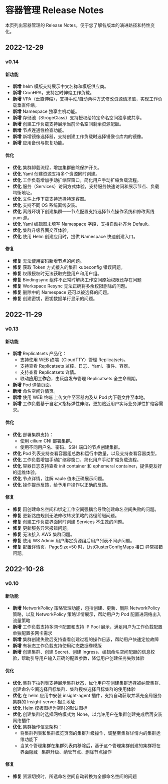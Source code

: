# 容器管理 Release Notes

本页列出容器管理的 Release Notes，便于您了解各版本的演进路径和特性变化。

## 2022-12-29

### v0.14

#### 新功能

- **新增** helm 模版支持展示中文名称和模版供应商。
- **新增** CronHPA，支持定时伸缩工作负载。
- **新增** VPA（垂直伸缩），支持手动/自动两种方式修改资源请求值，实现工作负载垂直伸缩。
- **新增** Namespace 独享主机功能。
- **新增** 存储池（StrogeClass）支持授权给特定命名空间独享或共享。
- **新增** 创建工作负载支持展示当前命名空间剩余资源配额。
- **新增** 节点连通性检查功能。
- **新增** 新增镜像选择器，支持创建工作负载时选择镜像仓库内的镜像。
- **新增** 应用备份与恢复功能。

#### 优化

- **优化** 集群卸载流程，增加集群删除保护开关。
- **优化** Yaml 创建资源支持多个资源同时创建。
- **优化** 工作负载增加手动扩缩容窗口，简化用户手动扩缩负载流程。
- **优化** 服务（Services）访问方式体验，支持服务快速访问和展示节点、负载均衡地址。
- **优化** 文件上传下载支持选择特定容器。
- **优化** 支持不同 OS 系统离线安装。
- **优化** 离线环境下创建集群——节点配置支持选择节点操作系统和修改离线 yum 源。
- **优化** Yaml 编辑器未填写 Namespace 字段，支持自动补齐为 Default。
- **优化** 集群升级界面交互体验。
- **优化** 使用 Helm 创建应用时，提供 Namespace 快速创建入口。

#### 修复

- **修复** 无法使用密码新增节点的问题。
- **修复** 获取 Token 方式接入的集群 kubeconfig 错误问题。
- **修复** 权限授权时无法获取完整用户和用户组。
- **修复** Bindingsync 组件不正常时解绑工作空间原始权限还存在问题
- **修复** Workspace Resync 无法正确将多余权限删除的问题。
- **修复** 删除中的 Namespace 还可以被选择的问题。
- **修复** 创建密钥，密钥数据单行显示的问题。

## 2022-11-29

### v0.13

#### 新功能

- **新增** Replicatsets 产品化：
    - 支持使用 WEB 终端（CloudTTY）管理 Replicatsets。
    - 支持查看 Replicatsets 监控、日志、Yaml、事件、容器。
    - 支持查看 Replicatsets 详情。
    - 联动**应用工作台**，由灰度发布管理 Replicatsets 全生命周期。
- **新增** Pod 详情页面。
- **新增** 命名空间详情页。
- **新增** 使用 WEB 终端 上传文件至容器内及从 Pod 内下载文件至本地。
- **新增** 工作负载基于自定义指标弹性伸缩，更加贴近用户实际业务弹性扩缩容需求。

#### 优化

- **优化** 部署集群支持：
    - 使用 cilium CNI 部署集群。
    - 使用不同用户名、密码、SSH 端口的节点创建集群。
- **优化** Pod 列表支持查看容器组总数和运行中数量，以及支持查看容器类型。
- **优化** 工作负载增加手动扩缩容窗口，简化用户手动扩缩负载流程。
- **优化** 容器日志支持查看 init container 和 ephemeral container，提供更友好的运维体验。
- **优化** 节点详情，注解 vaule 值未正确展示问题。
- **优化** 操作提示反馈，给予用户操作以正确的反馈。

#### 修复

- **修复** 因创建命名空间和绑定工作空间强耦合导致创建命名空间失败的问题。
- **修复** 更新路由规则无法修改转发策略的路径前缀问题。
- **修复** 创建工作负载界面同时创建 Services 不生效的问题。
- **修复** 更新服务异常报错问题。
- **修复** 无法接入 AWS 集群问题。
- **修复** 使用 WS Admin 用户绑定资源组后用户列表不同步问题。
- **修复** 配置详情页，PageSize=50 时，ListClusterConfigMaps 接口 异常报错问题。

## 2022-10-28

### v0.10

#### 新功能

- **新增** NetworkPolicy 策略管理功能，包括创建、更新、删除 NetworkPolicy 策略，以及 NetworkPolicy 策略详情展示，帮助用户为 Pod 配置进网络出入流量策略
- **新增** 工作负载支持多网卡配置和支持 IP Pool 展示，满足用户为工作负载配置单独配置多网卡需求
- **新增** 集群创建失败后支持查看创建过程的操作日志，帮助用户快速定位故障
- **新增** 有状态工作负载支持使用动态数据卷模版
- **新增** 创建集群、创建 Secret、创建 Ingress、编辑命名空间配额的信息校验，帮助引导用户输入正确的配置参数，降低用户创建任务失败体验

#### 优化

- **优化** 集群下拉列表支持展示集群状态，优化用户在创建集群选择被纳管集群、创建命名空间选择目标集群、集群授权选择目标集群的使用体验
- **优化** 在 helm 应用中安装 insight-agent 插件，支持自动获取并填充全局服务集群的 Insight-server 相关地址
- **优化** Helm 模板图标为空时的默认图标
- **优化** 创建集群时选择网络模式为 None，以允许用户在集群创建完成后再安装网络插件
- **优化** 集群操作信息架构：
    - 将集群列表和集群概览页面的集群升级操作，调整至集群详情内的集群运维功能下
    - 当某个管理集群在集群列表内移除后，基于这个管理集群创建的集群将在界面隐藏   集群升级、纳管节点、删除节点操作

#### 修复

- **修复** 资源切换时，所选命名空间自动转换为全部命名空间的问题
